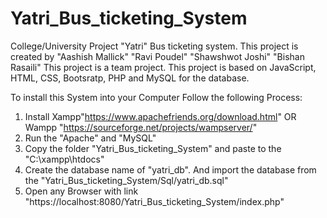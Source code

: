 # Yatri_Bus_ticketing_System
 College/University Project "Yatri" Bus ticketing system.
 This project is created by 
"Aashish Mallick"
"Ravi Poudel"
"Shawshwot Joshi"
"Bishan Rasaili"
This project is a team project.
This project is based on JavaScript, HTML, CSS, Bootsratp, PHP and MySQL for the database.

To install this System into your Computer Follow the following Process:
1) Install Xampp"https://www.apachefriends.org/download.html" OR Wampp "https://sourceforge.net/projects/wampserver/"
2) Run the "Apache" and "MySQL"
3) Copy the folder "Yatri_Bus_ticketing_System" and paste to the "C:\xampp\htdocs"
4) Create the database name of "yatri_db". And import the database from the "Yatri_Bus_ticketing_System/Sql/yatri_db.sql"
5) Open any Browser with link "https://localhost:8080/Yatri_Bus_ticketing_System/index.php"
  
